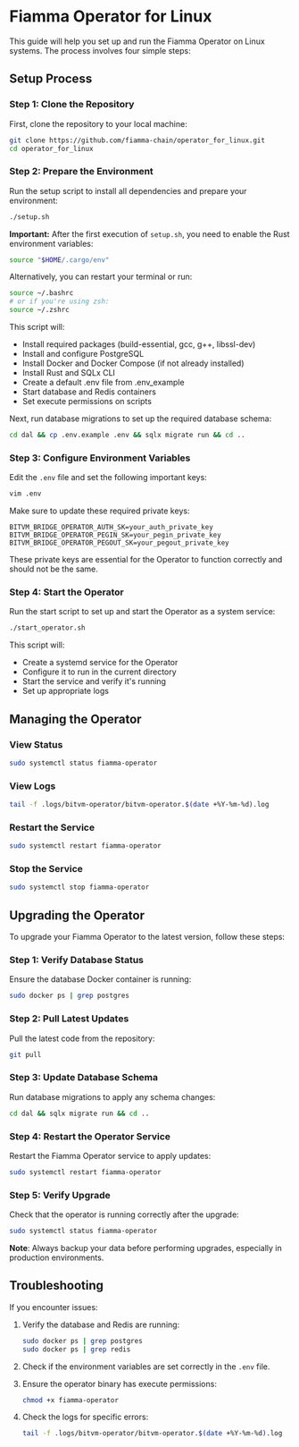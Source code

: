 # Fiamma Operator for Linux

This guide will help you set up and run the Fiamma Operator on Linux systems. The process involves four simple steps:

## Setup Process

### Step 1: Clone the Repository

First, clone the repository to your local machine:

```bash
git clone https://github.com/fiamma-chain/operator_for_linux.git
cd operator_for_linux
```

### Step 2: Prepare the Environment

Run the setup script to install all dependencies and prepare your environment:

```bash
./setup.sh
```

**Important:** After the first execution of `setup.sh`, you need to enable the Rust environment variables:

```bash
source "$HOME/.cargo/env"
```

Alternatively, you can restart your terminal or run:

```bash
source ~/.bashrc
# or if you're using zsh:
source ~/.zshrc
```

This script will:
- Install required packages (build-essential, gcc, g++, libssl-dev)
- Install and configure PostgreSQL
- Install Docker and Docker Compose (if not already installed)
- Install Rust and SQLx CLI
- Create a default .env file from .env_example
- Start database and Redis containers
- Set execute permissions on scripts

Next, run database migrations to set up the required database schema:

```bash
cd dal && cp .env.example .env && sqlx migrate run && cd ..
```

### Step 3: Configure Environment Variables

Edit the `.env` file and set the following important keys:

```bash
vim .env
```

Make sure to update these required private keys:
```
BITVM_BRIDGE_OPERATOR_AUTH_SK=your_auth_private_key
BITVM_BRIDGE_OPERATOR_PEGIN_SK=your_pegin_private_key
BITVM_BRIDGE_OPERATOR_PEGOUT_SK=your_pegout_private_key
```
These private keys are essential for the Operator to function correctly and should not be the same.

### Step 4: Start the Operator

Run the start script to set up and start the Operator as a system service:

```bash
./start_operator.sh
```

This script will:
- Create a systemd service for the Operator
- Configure it to run in the current directory
- Start the service and verify it's running
- Set up appropriate logs

## Managing the Operator

### View Status
```bash
sudo systemctl status fiamma-operator
```

### View Logs
```bash
tail -f .logs/bitvm-operator/bitvm-operator.$(date +%Y-%m-%d).log
```

### Restart the Service
```bash
sudo systemctl restart fiamma-operator
```

### Stop the Service
```bash
sudo systemctl stop fiamma-operator
```

## Upgrading the Operator

To upgrade your Fiamma Operator to the latest version, follow these steps:

### Step 1: Verify Database Status
Ensure the database Docker container is running:
```bash
sudo docker ps | grep postgres
```

### Step 2: Pull Latest Updates
Pull the latest code from the repository:
```bash
git pull
```

### Step 3: Update Database Schema
Run database migrations to apply any schema changes:
```bash
cd dal && sqlx migrate run && cd ..
```

### Step 4: Restart the Operator Service
Restart the Fiamma Operator service to apply updates:
```bash
sudo systemctl restart fiamma-operator
```

### Step 5: Verify Upgrade
Check that the operator is running correctly after the upgrade:
```bash
sudo systemctl status fiamma-operator
```

**Note**: Always backup your data before performing upgrades, especially in production environments.

## Troubleshooting

If you encounter issues:

1. Verify the database and Redis are running:
   ```bash
   sudo docker ps | grep postgres
   sudo docker ps | grep redis
   ```

2. Check if the environment variables are set correctly in the `.env` file.

3. Ensure the operator binary has execute permissions:
   ```bash
   chmod +x fiamma-operator
   ```

4. Check the logs for specific errors:
   ```bash
   tail -f .logs/bitvm-operator/bitvm-operator.$(date +%Y-%m-%d).log
   ```
